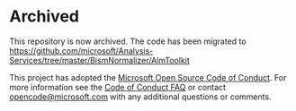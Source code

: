 
# Archived

This repository is now archived. The code has been migrated to https://github.com/microsoft/Analysis-Services/tree/master/BismNormalizer/AlmToolkit

This project has adopted the [Microsoft Open Source Code of Conduct](https://opensource.microsoft.com/codeofconduct/).
For more information see the [Code of Conduct FAQ](https://opensource.microsoft.com/codeofconduct/faq/) or
contact [opencode@microsoft.com](mailto:opencode@microsoft.com) with any additional questions or comments.
